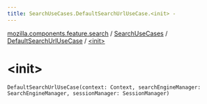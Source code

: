 ```yaml
---
title: SearchUseCases.DefaultSearchUrlUseCase.<init> - 
---
```


[mozilla.components.feature.search](../../index.html) / [SearchUseCases](../index.html) / [DefaultSearchUrlUseCase](index.html) / [&lt;init&gt;](./-init-.html)

# &lt;init&gt;

`DefaultSearchUrlUseCase(context: Context, searchEngineManager: SearchEngineManager, sessionManager: SessionManager)`